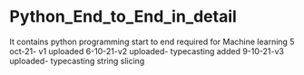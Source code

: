 # Python_End_to_End_in_detail
It contains python programming start to end required for Machine learning
5 oct-21- v1 uploaded
6-10-21-v2 uploaded- typecasting added
9-10-21-v3 uploaded- typecasting string slicing
